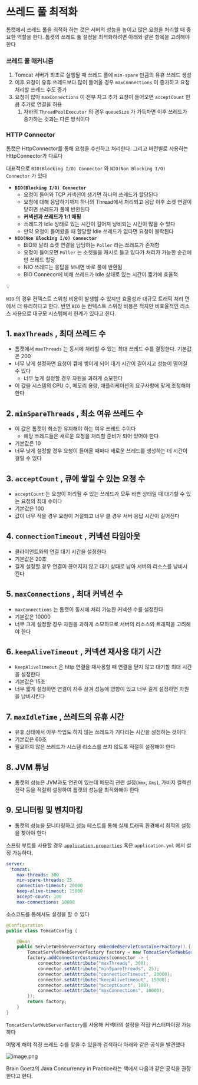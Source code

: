 # 쓰레드 풀 최적화

톰캣에서 쓰레드 풀을 최적화 하는 것은 서버의 성능을 높이고 많은 요청을 처리할 때 중요한 역할을 한다. 톰캣의 쓰레드 풀 설정을 최적화하려면 아래와 같은 항목을 고려해야 한다

### 쓰레드 풀 매커니즘

1. Tomcat 서버가 최초로 실행될 때 쓰레드 풀에 `min-spare` 만큼의 유휴 쓰레드 생성
2. 이후 요청이 유휴 쓰레드보다 많이 들어올 경우 `maxConnections` 이 증가하고 요청 처리할 쓰레드 수도 증가
3. 요청이 많아 `maxConnections` 이 전부 차고 추가 요청이 들어오면 `acceptCount` 만큼 추가로 연결을 허용
   1. 자바의 `ThreadPoolExecutor` 의 경우 `queueSize` 가 가득차면 이후 쓰레드가 증가하는 것과는 다른 방식이다

### HTTP Connector

톰캣은 HttpConnector를 통해 요청을 수신하고 처리한다. 그리고 버전별로 사용하는 HttpConnector가 다르다

대표적으로 `BIO(Blocking I/O) Connector` 와 `NIO(Non Blocking I/O) Connector` 가 있다

- **`BIO(Blocking I/O) Connector`**
  - 요청이 들어와 TCP 커넥션이 생기면 하나의 쓰레드가 할당된다
  - 요청에 대해 응답하기까지 하나의 Thread에서 처리되고 응답 이후 소켓 연결이 닫히면 쓰레드가 풀에 반환된다
  - **커넥션과 쓰레드가 1:1 매핑**
  - 쓰레드가 Idle 상태로 있는 시간이 길어져 낭비되는 시간이 많을 수 있다
  - 만약 요청이 들어왔을 때 할당할 Idle 쓰레드가 없다면 요청이 블락된다
- **`NIO(Non Blocking I/O) Connector`**
  - BIO와 달리 소켓 연결을 담당하는 `Poller` 라는 쓰레드가 존재함
  - 요청이 들어오면 `Poller` 는 소켓들을 캐시로 들고 있다가 처리가 가능한 순간에만 쓰레드 할당
  - NIO 쓰레드는 응답을 보내면 바로 풀에 반환됨
  - BIO Connecor에 비해 쓰레드가 Idle 상태로 있는 시간이 짧기에 효율적

<aside>
💡

`NIO` 의 경우 컨텍스트 스위칭 비용이 발생할 수 있지만 효율성과 대규모 트래픽 처리 면에서 더 유리하다고 한다. 반면 `BIO` 는 컨텍스트 스위칭 비용은 적지만 비효율적인 리소스 사용으로 대규모 시스템에서 한계가 있다고 한다.

</aside>

## 1. `maxThreads` , 최대 쓰레드 수

- 톰캣에서 `maxThreads` 는 동시에 처리할 수 있는 최대 쓰레드 수를 결정한다. 기본값은 200
- 너무 낮게 설정하면 요청이 큐에 쌓이게 되어 대기 시간이 길어지고 성능이 떨어질 수 있다
  - 너무 높게 설정할 경우 자원을 과하게 소모한다
- 이 값을 시스템의 CPU 수, 메모리 용량, 애플리케이션의 요구사항에 맞게 조정해야 한다

## 2. `minSpareThreads` , 최소 여유 쓰레드 수

- 이 값은 톰캣이 최소한 유지해야 하는 여유 쓰레드 수이다
  - 해당 쓰레드들은 새로운 요청을 처리할 준비가 되어 있어야 한다
- 기본값은 10
- 너무 낮게 설정할 경우 요청이 들어올 때마다 새로운 쓰레드를 생성하는 데 시간이 걸릴 수 있다

## 3. `acceptCount` , 큐에 쌓일 수 있는 요청 수

- `acceptCount` 는 요청이 처리될 수 있는 쓰레드가 모두 바쁜 상태일 때 대기할 수 있는 요청의 최대 수이다
- 기본값은 100
- 값이 너무 작을 경우 요청이 거절되고 너무 클 경우 서버 응답 시간이 길어진다

## 4. `connectionTimeout` , 커넥션 타임아웃

- 클라이언트와의 연결 대기 시간을 설정한다
- 기본값은 20초
- 길게 설정할 경우 연결이 끊어지지 않고 대기 상태로 남아 서버의 리소스를 낭비시킨다

## 5. `maxConnections` , 최대 커넥션 수

- `maxConnections` 는 톰캣이 동시에 처리 가능한 커넥션 수를 설정한다
- 기본값은 10000
- 너무 크게 설정할 경우 자원을 과하게 소모하므로 서버의 리소스와 트래픽을 고려해야 한다

## 6. `keepAliveTimeout` , 커넥션 재사용 대기 시간

- `keepAliveTimeout` 은 http 연결을 재사용할 때 연결을 닫지 않고 대기할 최대 시간을 설정한다
- 기본값은 15초
- 너무 짧게 설정하면 연결이 자주 끊겨 성능에 영향이 있고 너무 길게 설정하면 자원을 낭비시킨다

## 7. `maxIdleTime` , 쓰레드의 유휴 시간

- 유휴 상태에서 아무 작업도 하지 않는 쓰레드가 기다리는 시간을 설정하는 것이다
- 기본값은 60초
- 필요하지 않은 쓰레드가 시스템 리소스를 쓰지 않도록 적절히 설정해야 한다

## 8. JVM 튜닝

- 톰캣의 성능은 JVM과도 연관이 있는데 메모리 관련 설정(`Xmx`, `Xms`), 가비지 컬렉션 전략 등을 적절히 설정하여 톰캣의 성능을 최적화해야 한다

## 9. 모니터링 및 벤치마킹

- 톰캣의 성능을 모니터링하고 성능 테스트를 통해 실제 트래픽 환경에서 최적의 설정을 찾아야 한다

스프링 부트를 사용할 경우 [`application.properties`](http://application.properties) 혹은 `application.yml` 에서 설정 가능하다.

```yaml
server:
  tomcat:
    max-threads: 300
    min-spare-threads: 25
    connection-timeout: 20000
    keep-alive-timeout: 15000
    accept-count: 100
    max-connections: 10000
```

소스코드를 통해서도 설정을 할 수 있다

```java
@Configuration
public class TomcatConfig {

    @Bean
    public ServletWebServerFactory embeddedServletContainerFactory() {
        TomcatServletWebServerFactory factory = new TomcatServletWebServerFactory();
        factory.addConnectorCustomizers(connector -> {
            connector.setAttribute("maxThreads", 300);
            connector.setAttribute("minSpareThreads", 25);
            connector.setAttribute("connectionTimeout", 20000);
            connector.setAttribute("keepAliveTimeout", 15000);
            connector.setAttribute("acceptCount", 100);
            connector.setAttribute("maxConnections", 10000);
        });
        return factory;
    }
}
```

`TomcatServletWebServerFactory`를 사용해 커넥터의 설정을 직접 커스터마이징 가능하다

어떻게 해야 적정 쓰레드 수를 찾을 수 있을까 검색하다 아래와 같은 공식을 발견했다

![image.png](https://prod-files-secure.s3.us-west-2.amazonaws.com/e8f11927-b70c-4524-9227-a3efac08e7aa/1fb5ba2b-05ff-408f-8c2c-93ec7037a088/image.png)

Brain Goetz의 Java Concurrency in Practice라는 책에서 다음과 같은 공식을 권장한다고 한다.

